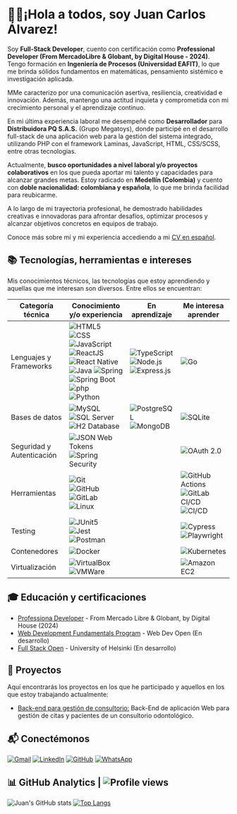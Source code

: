 # 👨‍💻¡Hola a todos, soy Juan Carlos Álvarez!

Soy **Full-Stack Developer**, cuento con certificación como **Professional Developer (From MercadoLibre & Globant, by Digital House - 2024)**. Tengo formación en **Ingeniería de Procesos (Universidad EAFIT)**, lo que me brinda sólidos fundamentos en matemáticas, pensamiento sistémico e investigación aplicada.

MMe caracterizo por una comunicación asertiva, resiliencia, creatividad e innovación. Además, mantengo una actitud inquieta y comprometida con mi crecimiento personal y el aprendizaje continuo.

En mi última experiencia laboral me desempeñé como **Desarrollador** para **Distribuidora PQ S.A.S.** (Grupo Megatoys), donde participé en el desarrollo full-stack de una aplicación web para la gestión del sistema integrado, utilizando PHP con el framework Laminas, JavaScript, HTML, CSS/SCSS, entre otras tecnologías.

Actualmente, **busco oportunidades a nivel laboral y/o proyectos colaborativos** en los que pueda aportar mi talento y capacidades para alcanzar grandes metas. Estoy radicado en **Medellín (Colombia)** y cuento con **doble nacionalidad: colombiana y española**, lo que me brinda facilidad para reubicarme.

A lo largo de mi trayectoria profesional, he demostrado habilidades creativas e innovadoras para afrontar desafíos, optimizar procesos y alcanzar objetivos concretos en equipos de trabajo.

Conoce más sobre mí y mi experiencia accediendo a mi [CV en español](https://1drv.ms/b/s!AjzNnkh88D4ZkeVkm7jS0YNKq0QTpg?e=LTbLmV).

## 📚 Tecnologías, herramientas e intereses

Mis conocimientos técnicos, las tecnologías que estoy aprendiendo y aquellas que me interesan son diversos. Entre ellos se encuentran:

| Categoría técnica            | Conocimiento y/o experiencia   | En aprendizaje   | Me interesa aprender  |
|-----------------------------|-------------------------------|-------------------|-----------------------------|
| Lenguajes y Frameworks      | ![HTML5](https://img.shields.io/badge/HTML5-E34F26?style=flat&logo=html5&logoColor=white) ![CSS](https://img.shields.io/badge/CSS-663399?style=flat&logo=css&logoColor=white) ![JavaScript](https://img.shields.io/badge/JavaScript-F7DF1E?style=flat&logo=javascript&logoColor=white) <br> ![ReactJS](https://img.shields.io/badge/ReactJS-61DAFB?style=flat&logo=react&logoColor=white) ![React Native](https://img.shields.io/badge/React_Native-61DAFB?style=flat&logo=react&logoColor=white) <br> ![Java](https://img.shields.io/badge/Java-3A75B0?style=flat&logo=java&logoColor=white) ![Spring](https://img.shields.io/badge/Spring-6DB33F?style=flat&logo=spring&logoColor=white) ![Spring Boot](https://img.shields.io/badge/Spring_Boot-6DB33F?style=flat&logo=springboot&logoColor=white) <br> ![php](https://img.shields.io/badge/php-777BB4?style=flat&logo=pHP&logoColor=white) <br> ![Python](https://img.shields.io/badge/Python-3776AB?style=flat&logo=python&logoColor=white) | ![TypeScript](https://img.shields.io/badge/TypeScript-3178C6?style=flat&logo=typescript&logoColor=white) <br> ![Node.js](https://img.shields.io/badge/Node.js-5FA04E?style=flat&logo=node.js&logoColor=white) ![Express.js](https://img.shields.io/badge/Express-000000?style=flat&logo=express&logoColor=white) | ![Go](https://img.shields.io/badge/Go-00ADD8?style=flat&logo=go&logoColor=white) |
| Bases de datos |  ![MySQL](https://img.shields.io/badge/MySQL-4479A1?style=flat&logo=mysql&logoColor=white)<br>![SQL Server](https://img.shields.io/badge/SQL_Server-CC2927?style=flat&logoColor=white) <br> ![H2 Database](https://img.shields.io/badge/H2_Database-09476B?style=flat&logo=h2database&logoColor=white) | ![PostgreSQL](https://img.shields.io/badge/PostgreSQL-4169E1?style=flat&logo=postgreesql&logoColor=white) <br> ![MongoDB](https://img.shields.io/badge/MongoDB-47A248?style=flat&logo=mongodb&logoColor=white)  |  ![SQLite](https://img.shields.io/badge/SQLite-003B57?style=flat&logo=sqlite&logoColor=white)  |
| Seguridad y Autenticación  | ![JSON Web Tokens](https://img.shields.io/badge/JSON_Web_Tokens_JWT-000000?style=flat&logo=jsonwebtokens&logoColor=white) <br> ![Spring Security](https://img.shields.io/badge/Spring_Security-6DB33F?style=flat&logo=springsecurity&logoColor=white)  |  | ![OAuth 2.0](https://img.shields.io/badge/OAuth%202.0-000000?style=flat&logoColor=white)  |
| Herramientas  | ![Git](https://img.shields.io/badge/Git-F05032?style=flat&logo=git&logoColor=white) <br> ![GitHub](https://img.shields.io/badge/GitHub-181717?style=flat&logo=github&logoColor=white) ![GitLab](https://img.shields.io/badge/GitLab-FC6D26?style=flat&logo=gitlab&logoColor=white) <br> ![Linux](https://img.shields.io/badge/Linux-FCC624?style=flat&logo=linux&logoColor=white) |      |  ![GitHub Actions](https://img.shields.io/badge/GitHub_Actions-2088FF?style=flat&logo=githubactions&logoColor=white) ![GitLab CI/CD](https://img.shields.io/badge/GitLab_CI/CD-FC6D26?style=flat&logo=gitlab&logoColor=white) <br> ![CI/CD](https://img.shields.io/badge/CI/CD_pipelines_(avanzado)-000000?style=flat&logoColor=white)  |
| Testing  | ![JUnit5](https://img.shields.io/badge/JUnit5-25A162?style=flat&logo=junit5&logoColor=white) <br> ![Jest](https://img.shields.io/badge/Jest-C21325?style=flat&logo=jest&logoColor=white) <br> ![Postman](https://img.shields.io/badge/Postman-FF6C37?style=flat&logo=postman&logoColor=white)  |  |  ![Cypress](https://img.shields.io/badge/Cypress-69D3A7?style=flat&logo=cypress&logoColor=white) <br> ![Playwright](https://img.shields.io/badge/Playwright-292929?style=flat&color=45BA4B)  |
| Contenedores   | ![Docker](https://img.shields.io/badge/Docker-2496ED?style=flat&logo=docker&logoColor=white)  |    |   ![Kubernetes](https://img.shields.io/badge/Kubernetes-326CE5?style=flat&logo=kubernetes&logoColor=white)  |
| Virtualización   | ![VirtualBox](https://img.shields.io/badge/VirtualBox-2F61B4?style=flat&logo=virtualbox&logoColor=white)<br> ![VMWare](https://img.shields.io/badge/VMWare-607078?style=flat&logo=vmware&logoColor=white)   |  |   ![Amazon EC2](https://img.shields.io/badge/Amazon_EC2-FF9900?style=flat&logo=amazonec2&logoColor=white) |

## 🎓 Educación y certificaciones

* [Professiona Developer](https://1drv.ms/b/s!AjzNnkh88D4Zka5vkaxI87w81PkzjA?e=tSXyaX) - From Mercado Libre & Globant, by Digital House (2024)
* [Web Development Fundamentals Program](https://dashboard.webdevopen.com/c/fundamentals/) - Web Dev Open (En desarrollo)
* [Full Stack Open](https://fullstackopen.com/es/) - University of Helsinki (En desarrollo)

## 💼 Proyectos

Aquí encontrarás los proyectos en los que he participado y aquellos en los que estoy trabajando actualmente:

- [Back-end para gestión de consultorio:](https://github.com/alseloes/BackEndClinicaOdontologica) Back-End de aplicación Web para gestión de citas y pacientes de un consultorio odontológico.

## 📬 Conectémonos

[![Gmail](https://img.shields.io/badge/Gmail-D14836?style=flat&logo=gmail&logoColor=white)](mailto:alseloes@gmail.com) [![LinkedIn](https://img.shields.io/badge/LinkedIn-0A66C2?style=flat&logoColor=white)](https://www.linkedin.com/in/juancarlosalvarezs/) [![GitHub](https://img.shields.io/badge/GitHub-181717?style=flat&logo=github&logoColor=white)](https://github.com/alseloes/) [![WhatsApp](https://img.shields.io/badge/WhatsApp-25D366?style=flat&logo=whatsapp&logoColor=white)](https://wa.me/573013608430)

## 📊 GitHub Analytics | ![Profile views](https://komarev.com/ghpvc/?username=alseloes&color=blue&style=plastic)

![Juan's GitHub stats](https://github-readme-stats-eight-theta.vercel.app/api?username=alseloes&show_icons=true&include_all_commits=true&hide_title=false&count_private=true&theme=github_dark) [![Top Langs](https://github-readme-stats-eight-theta.vercel.app/api/top-langs/?username=alseloes&langs_count=8&layout=compact&theme=github_dark)](https://github.com/anuraghazra/github-readme-stats)